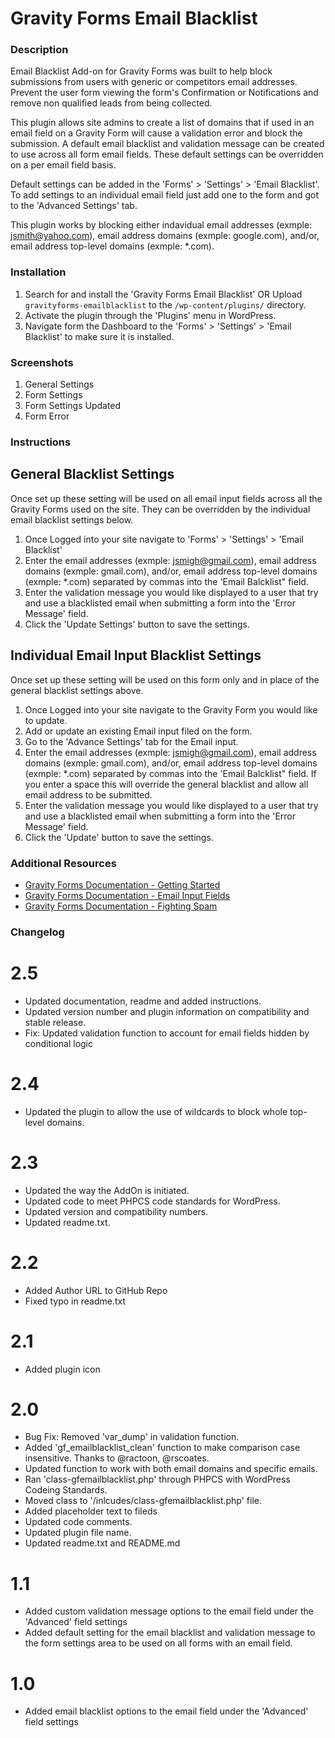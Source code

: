 Gravity Forms Email Blacklist
================
### Description

Email Blacklist Add-on for Gravity Forms was built to help block submissions from users with generic or competitors email addresses. Prevent the user form viewing the form's Confirmation or Notifications and remove non qualified leads from being collected.

This plugin allows site admins to create a list of domains that if used in an email field on a Gravity Form will cause a validation error and block the submission. A default email blacklist and validation message can be created to use across all form email fields. These default settings can be overridden on a per email field basis.

Default settings can be added in the  'Forms' > 'Settings' > 'Email Blacklist'. To add settings to an individual email field just add one to the form and got to the 'Advanced Settings' tab.

This plugin works by blocking either indavidual email addresses (exmple: jsmith@yahoo.com), email address domains (exmple: google.com), and/or, email address top-level domains (exmple: *.com).

### Installation

1. Search for and install the 'Gravity Forms Email Blacklist' OR Upload `gravityforms-emailblacklist` to the `/wp-content/plugins/` directory.
2. Activate the plugin through the 'Plugins' menu in WordPress.
3. Navigate form the Dashboard to the 'Forms' > 'Settings' > 'Email Blacklist' to make sure it is installed.

### Screenshots

1. General Settings
2. Form Settings
3. Form Settings Updated
4. Form Error

### Instructions

## General Blacklist Settings
Once set up these setting will be used on all email input fields across all the Gravity Forms used on the site. They can be overridden by the individual email blacklist settings below.

1. Once Logged into your site navigate to 'Forms' > 'Settings' > 'Email Blacklist'
2. Enter the email addresses (exmple: jsmigh@gmail.com), email address domains (exmple: gmail.com), and/or, email address top-level domains (exmple: *.com) separated by commas into the 'Email Balcklist" field.
3. Enter the validation message you would like displayed to a user that try and use a blacklisted email when submitting a form into the 'Error Message' field.
4. Click the 'Update Settings' button to save the settings.

## Individual Email Input Blacklist Settings
Once set up these setting will be used on this form only and in place of the general blacklist settings above.
1. Once Logged into your site navigate to the Gravity Form you would like to update.
2. Add or update an existing Email input filed on the form.
3. Go to the 'Advance Settings' tab for the Email input.
4. Enter the email addresses (exmple: jsmigh@gmail.com), email address domains (exmple: gmail.com), and/or, email address top-level domains (exmple: *.com) separated by commas into the 'Email Balcklist" field. If you enter a space this will override the general blacklist and allow all email address to be submitted.
5. Enter the validation message you would like displayed to a user that try and use a blacklisted email when submitting a form into the 'Error Message' field.
6. Click the 'Update' button to save the settings.

### Additional Resources
* [Gravity Forms Documentation - Getting Started](https://docs.gravityforms.com/category/getting-started/)
* [Gravity Forms Documentation - Email Input Fields](https://docs.gravityforms.com/email/)
* [Gravity Forms Documentation - Fighting Spam](https://docs.gravityforms.com/spam/)

### Changelog

# 2.5 #
* Updated documentation, readme and added instructions.
* Updated version number and plugin information on compatibility and stable release.
* Fix: Updated validation function to account for email fields hidden by conditional logic

# 2.4
* Updated the plugin to allow the use of wildcards to block whole top-level domains.

# 2.3
* Updated the way the AddOn is initiated.
* Updated code to meet PHPCS code standards for WordPress.
* Updated version and compatibility numbers.
* Updated readme.txt.

# 2.2
* Added Author URL to GitHub Repo
* Fixed typo in readme.txt

# 2.1
* Added plugin icon

# 2.0
* Bug Fix: Removed 'var_dump' in validation function.
* Added 'gf_emailblacklist_clean' function to make comparison case insensitive. Thanks to @ractoon, @rscoates.
* Updated function to work with both email domains and specific emails.
* Ran 'class-gfemailblacklist.php' through PHPCS with WordPress Codeing Standards.
* Moved class to '/inlcudes/class-gfemailblacklist.php' file.
* Added placeholder text to fileds
* Updated code comments.
* Updated plugin file name.
* Updated readme.txt and README.md

# 1.1
* Added custom validation message options to the email field under the 'Advanced' field settings
* Added default setting for the email blacklist and validation message to the form settings area to be used on all forms with an email field.

# 1.0
* Added email blacklist options to the email field under the 'Advanced' field settings
